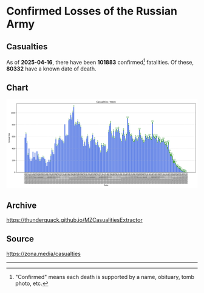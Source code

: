 
# Confirmed Losses of the Russian Army

## Casualties

As of **2025-04-16**, there have been **101883** confirmed[^1] fatalities.
Of these, **80332** have a known date of death.

## Chart

![7-Day Intervals Bar Chart](./docs/7days.svg)

## Archive

https://thunderquack.github.io/MZCasualitiesExtractor

## Source

https://zona.media/casualties

---

[^1]: "Confirmed" means each death is supported by a name, obituary, tomb photo, etc.
